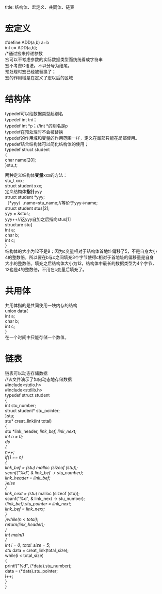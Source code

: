 title: 结构体、宏定义、共同体、链表
# 宏定义
#define ADD(a,b) a+b  
int c= ADD(a,b);  
/*通过宏来传递参数  
宏可以不考虑参数的实际数据类型而统统看成字符串  
宏不考虑C语法，不以分号为结尾。  
预处理时宏已经被替换了；  
宏的作用域是在定义了宏以后的区域  
# 结构体
typedef可以给数据类型起别名  
typedef int tni；  
typedef int *p；//int *的别名是p  
typedef在预处理时不会被替换  
typedef的作用域和变量的作用范围一样，定义在局部只能在局部使用。  
typedef结合结构体可以简化结构体的使用；  
typedef struct student  
{  
char name[20];  
}stu_t;  

两种定义结构体**变量**xxx的方法：  
stu_t xxx;  
struct student xxx;  
定义结构体**指针**yyy  
struct student *yyy;  
（*yyy）.name=stu_name;//等价于yyy->name;  
struct student stus[2];  
yyy = &stus;  
yyy++//这yyy自加之后指向stus[1]  
structure stu{  
int a;  
char b;  
int c;  
}  
结构体的大小为12不是9；因为c变量相对于结构体首地址偏移了5，不是自身大小4的整数倍，所以要在b与c之间填充3个字节使得c相对于首地址的偏移量是自身大小的整数倍。填充之后结构体大小为12，结构体中最长的数据类型为4个字节，12也是4的整数倍，不用在c变量后填充了。  

# 共用体  
共用体指的是共同使用一块内存的结构  
union data{  
int a;  
char b;  
int c;  
}  
在一个时间中只能存储一个数值。  
# 链表  
链表可以动态存储数据  
//该文件演示了如何动态地存储数据  
#include<stdio.h>  
#include<stdlib.h>  
typedef struct student  
{  
	int stu_number;  
	struct student* stu_pointer;  
}stu;  
stu* creat_link(int total)  
{  
	stu *link_header, *link_bef, *link_next;  
	int n = 0;  
	do  
	{  
		n++;  
		if(1 == n)  
		{  
			link_bef = (stu*) malloc (sizeof (stu));  
			scanf("%d", & link_bef -> stu_number);  
			link_header = link_bef;  
		}else  
		{  
			link_next = (stu*) malloc (sizeof (stu));  
			scanf("%d", & link_next -> stu_number);  
			(*link_bef).stu_pointer = link_next;  
			link_bef = link_next;  
		}  
	}while(n < total);  
	return(link_header);  
}  
int main()  
{  
	int i = 0, total_size = 5;  
	stu* data = creat_link(total_size);  
	while(i < total_size)  
	{  
		printf("%d", (*data).stu_number);  
		data = (*data).stu_pointer;  
		i++;  
	}  
}  
